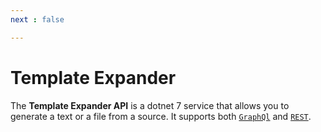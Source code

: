 ```yaml
---
next : false

---
```


# Template Expander


The **Template Expander API** is a dotnet 7 service that allows you to generate a text or a file from a source. It supports both [`GraphQl`](http://164.68.103.68:85/graphql/) and [`REST`](http://164.68.103.68:85/api/).







